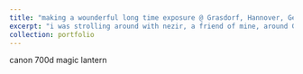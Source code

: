 ```yaml
---
title: "making a wounderful long time exposure @ Grasdorf, Hannover, Germany"
excerpt: "i was strolling around with nezir, a friend of mine, around Grasdorf, Hannover, Germany. it was wonderfulShort description of portfolio item number 1<br/><img src='/images/long time exposure.png'>"
collection: portfolio
---
```


canon 700d 
magic lantern
